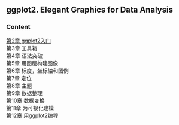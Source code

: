 ## ggplot2. Elegant Graphics for Data Analysis
### Content
[第2章 ggplot2入门](https://github.com/BlackTunami/ggplot.github.io/issues/1)  
第3章 工具箱  
第4章 语法突破  
第5章 用图层构建图像  
第6章 标度，坐标轴和图例  
第7章 定位  
第8章 主题  
第9章 数据整理  
第10章 数据变换  
第11章 为可视化建模  
第12章 用ggplot2编程  
